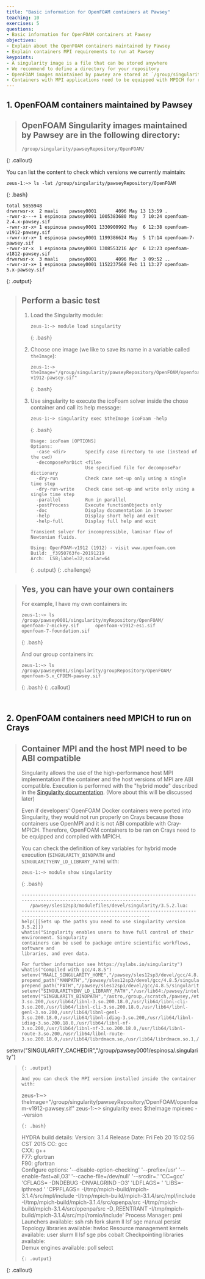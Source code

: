 ```yaml
---
title: "Basic information for OpenFOAM containers at Pawsey"
teaching: 10
exercises: 5
questions:
- Basic information for OpenFOAM containers at Pawsey
objectives:
- Explain about the OpenFOAM containers maintained by Pawsey
- Explain containers MPI requirements to run at Pawsey
keypoints:
- A singularity image is a file that can be stored anywhere
- We recommend to define a directory for your repository
- OpenFOAM images maintained by pawsey are stored at `/group/singularity/pawseyRepository/OpenFOAM/`
- Containers with MPI applications need to be equipped with MPICH for running in Crays
---
```


## 1. OpenFOAM containers maintained by Pawsey

> ## OpenFOAM Singularity images maintained by Pawsey are in the following directory:
> ~~~
> /group/singularity/pawseyRepository/OpenFOAM/
> ~~~
{: .callout}

You can list the content to check which versions we currently maintain:

~~~
zeus-1:~> ls -lat /group/singularity/pawseyRepository/OpenFOAM
~~~
{: .bash}

~~~
total 5855948
drwxrwsr-x  2 maali    pawsey0001       4096 May 13 13:59 .
-rwxr-x---+ 1 espinosa pawsey0001 1005383680 May  7 10:24 openfoam-2.4.x-pawsey.sif
-rwxr-xr-x+ 1 espinosa pawsey0001 1330900992 May  6 12:38 openfoam-v1912-pawsey.sif
-rwxr-xr-x+ 1 espinosa pawsey0001 1199386624 May  5 17:14 openfoam-7-pawsey.sif
-rwxr-xr-x  1 espinosa pawsey0001 1308553216 Apr  6 12:23 openfoam-v1812-pawsey.sif
drwxrwsr-x  3 maali    pawsey0001       4096 Mar  3 09:52 ..
-rwxr-xr-x+ 1 espinosa pawsey0001 1152237568 Feb 11 13:27 openfoam-5.x-pawsey.sif
~~~
{: .output}

> ## Perform a basic test
> 
> 1. Load the Singularity module:
>
>    ~~~
>    zeus-1:~> module load singularity
>    ~~~
>    {: .bash}
> 
> 2. Choose one image (we like to save its name in a variable called `theImage`):
>
>    ~~~
>    zeus-1:~> theImage="/group/singularity/pawseyRepository/OpenFOAM/openfoam-v1912-pawsey.sif"
>    ~~~
>    {: .bash}
>
>  
> 3. Use singularity to execute the icoFoam solver inside the chose container and call its help message:
> 
>    ~~~
>    zeus-1:~> singularity exec $theImage icoFoam -help
>    ~~~
>    {: .bash}
>
>    ~~~
>    Usage: icoFoam [OPTIONS]
>    Options:
>      -case <dir>       Specify case directory to use (instead of the cwd)
>      -decomposeParDict <file>
>                        Use specified file for decomposePar dictionary
>      -dry-run          Check case set-up only using a single time step
>      -dry-run-write    Check case set-up and write only using a single time step
>      -parallel         Run in parallel
>      -postProcess      Execute functionObjects only
>      -doc              Display documentation in browser
>      -help             Display short help and exit
>      -help-full        Display full help and exit
>    
>    Transient solver for incompressible, laminar flow of Newtonian fluids.
>    
>    Using: OpenFOAM-v1912 (1912) - visit www.openfoam.com
>    Build: _f3950763fe-20191219
>    Arch:  LSB;label=32;scalar=64
>    ~~~
>    {: .output}
{: .challenge}

> ## Yes, you can have your own containers
> For example, I have my own containers in:
>
> ~~~
> zeus-1:~> ls /group/pawsey0001/singularity/myRepository/OpenFOAM/
> openfoam-7-mickey.sif      openfoam-v1912-esi.sif
> openfoam-7-foundation.sif
> ~~~
> {: .bash}
>
> And our group containers in:
>
> ~~~
> zeus-1:~> ls /group/pawsey0001/singularity/groupRepository/OpenFOAM/
> openfoam-5.x_CFDEM-pawsey.sif
> ~~~
> {: .bash}
{: .callout}

<p>&nbsp;</p>

## 2. OpenFOAM containers need MPICH to run on Crays 

> ## Container MPI and the host MPI need to be ABI compatible
> Singularity allows the use of the high-performance host MPI implementation if the container and the host versions of MPI are ABI compatible.
> Execution is performed with the "hybrid mode" described in the [Singularity documentation](https://sylabs.io/guides/3.5/user-guide/mpi.html?highlight=hybrid%20mode). (More about this will be discussed later)
> 
> Even if developers' OpenFOAM Docker containers were ported into Singularity, they would not run properly on Crays
> because those containers use OpenMPI and it is not ABI compatible with Cray-MPICH. Therefore, OpenFOAM containers
> to be ran on Crays need to be equipped and compiled with MPICH.
> 
> You can check the definition of key variables for hybrid mode execution (`SINGULARITY_BINDPATH` and `SINGULARITYENV_LD_LIBRARY_PATH`) with:
> 
> ~~~
> zeus-1:~> module show singularity
> ~~~
> {: .bash}
>
> ~~~
> ---------------------------------------------------------------------------------------------------------------
>    /pawsey/sles12sp3/modulefiles/devel/singularity/3.5.2.lua:
> ---------------------------------------------------------------------------------------------------------------
> help([[Sets up the paths you need to use singularity version 3.5.2]])
> whatis("Singularity enables users to have full control of their environment. Singularity 
> containers can be used to package entire scientific workflows, software and 
> libraries, and even data.
> 
> For further information see https://sylabs.io/singularity")
> whatis("Compiled with gcc/4.8.5")
> setenv("MAALI_SINGULARITY_HOME","/pawsey/sles12sp3/devel/gcc/4.8.5/singularity/3.5.2")
> prepend_path("MANPATH","/pawsey/sles12sp3/devel/gcc/4.8.5/singularity/3.5.2/share/man")
> prepend_path("PATH","/pawsey/sles12sp3/devel/gcc/4.8.5/singularity/3.5.2/bin")
> setenv("SINGULARITYENV_LD_LIBRARY_PATH","/usr/lib64:/pawsey/intel/17.0.5/compilers_and_libraries/linux/mpi/intel64/lib")
> setenv("SINGULARITY_BINDPATH","/astro,/group,/scratch,/pawsey,/etc/dat.conf,/etc/libibverbs.d,/usr/lib64/libdaplofa.so.2,/usr/lib64/libdaplofa.so.2.0.0,/usr/lib64/libdat2.so.2,/usr/lib64/libdat2.so.2.0.0,/usr/lib64/libibverbs,/usr/lib64/libibverbs.so,/usr/lib64/libibverbs.so.1,/usr/lib64/libibverbs.so.1.1.14,/usr/lib64/libmlx5.so,/usr/lib64/libmlx5.so.1,/usr/lib64/libmlx5.so.1.1.14,/usr/lib64/libnl-3.so.200,/usr/lib64/libnl-3.so.200.18.0,/usr/lib64/libnl-cli-3.so.200,/usr/lib64/libnl-cli-3.so.200.18.0,/usr/lib64/libnl-genl-3.so.200,/usr/lib64/libnl-genl-3.so.200.18.0,/usr/lib64/libnl-idiag-3.so.200,/usr/lib64/libnl-idiag-3.so.200.18.0,/usr/lib64/libnl-nf-3.so.200,/usr/lib64/libnl-nf-3.so.200.18.0,/usr/lib64/libnl-route-3.so.200,/usr/lib64/libnl-route-3.so.200.18.0,/usr/lib64/librdmacm.so,/usr/lib64/librdmacm.so.1,/usr/lib64/librdmacm.so.1.0.14")
setenv("SINGULARITY_CACHEDIR","/group/pawsey0001/espinosa/.singularity")
> ~~~
> {: .output}
>
> And you can check the MPI version installed inside the container with:
> 
> ~~~
> zeus-1:~> theImage="/group/singularity/pawseyRepository/OpenFOAM/openfoam-v1912-pawsey.sif"
> zeus-1:~> singularity exec $theImage mpiexec --version
> ~~~
> {: .bash}
>
> ~~~
> HYDRA build details:
>     Version:                                 3.1.4
>     Release Date:                            Fri Feb 20 15:02:56 CST 2015
>     CC:                              gcc    
>     CXX:                             g++    
>     F77:                             gfortran   
>     F90:                             gfortran   
>     Configure options:                       '--disable-option-checking' '--prefix=/usr' '--enable-fast=all,O3' '--cache-file=/dev/null' '--srcdir=.' 'CC=gcc' 'CFLAGS= -DNDEBUG -DNVALGRIND -O3' 'LDFLAGS= ' 'LIBS=-lpthread ' 'CPPFLAGS= -I/tmp/mpich-build/mpich-3.1.4/src/mpl/include -I/tmp/mpich-build/mpich-3.1.4/src/mpl/include -I/tmp/mpich-build/mpich-3.1.4/src/openpa/src -I/tmp/mpich-build/mpich-3.1.4/src/openpa/src -D_REENTRANT -I/tmp/mpich-build/mpich-3.1.4/src/mpi/romio/include'
>     Process Manager:                         pmi
>     Launchers available:                     ssh rsh fork slurm ll lsf sge manual persist
>     Topology libraries available:            hwloc
>     Resource management kernels available:   user slurm ll lsf sge pbs cobalt
>     Checkpointing libraries available:       
>     Demux engines available:                 poll select
> ~~~
> {: .output}
{: .callout}

<p>&nbsp;</p>

